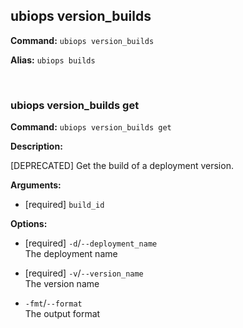 ## ubiops version_builds

**Command:** `ubiops version_builds`

**Alias:** `ubiops builds`


<br/>

### ubiops version_builds get

**Command:** `ubiops version_builds get`

**Description:**

[DEPRECATED] Get the build of a deployment version.

**Arguments:**

- [required] `build_id`



**Options:**

- [required] `-d`/`--deployment_name`<br/>The deployment name

- [required] `-v`/`--version_name`<br/>The version name

- `-fmt`/`--format`<br/>The output format


<br/>
